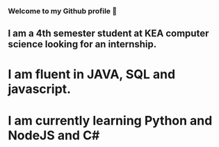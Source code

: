 ### Welcome to my Github profile 👋
## I am a 4th semester student at KEA computer science looking for an internship.

# I am fluent in JAVA, SQL and javascript.
# I am currently learning Python and NodeJS and C#

